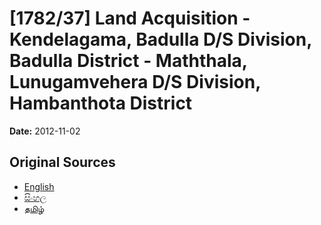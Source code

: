 # [1782/37] Land Acquisition - Kendelagama, Badulla D/S Division, Badulla District - Maththala, Lunugamvehera D/S Division, Hambanthota District

**Date:** 2012-11-02

## Original Sources

- [English](https://documents.gov.lk/view/extra-gazettes/2012/11/1782-37_E.pdf)
- [සිංහල](https://documents.gov.lk/view/extra-gazettes/2012/11/1782-37_S.pdf)
- [தமிழ்](https://documents.gov.lk/view/extra-gazettes/2012/11/1782-37_T.pdf)
